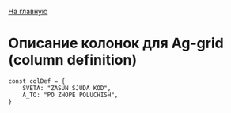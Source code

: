 [На главную](/README.md)
# Описание колонок для Ag-grid (column definition)

    const colDef = {
        SVETA: "ZASUN SJUDA KOD",
        A_TO: "PO ZHOPE POLUCHISH",
    }